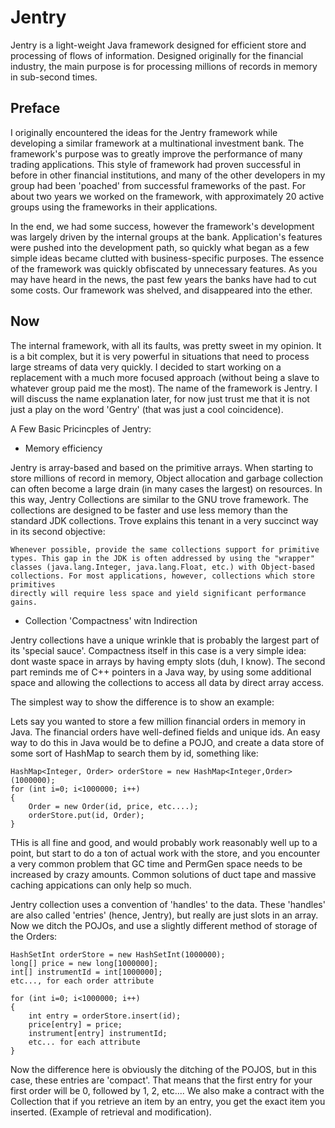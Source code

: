 Jentry
=======

Jentry is a light-weight Java framework designed for efficient store and processing of flows of information. Designed originally for the financial industry, the main purpose
is for processing millions of records in memory in sub-second times.

## Preface

I originally encountered the ideas for the Jentry framework while developing a similar framework at a multinational investment bank. The framework's purpose was to greatly
improve the performance of many trading applications. This style of framework had proven successful in before in other financial institutions, and many of the other
developers in my group had been 'poached' from successful frameworks of the past. For about two years we worked on the framework, with approximately 20 active groups
using the frameworks in their applications.

In the end, we had some success, however the framework's development was largely driven by the internal groups at the bank. Application's features were pushed
into the development path, so quickly what began as a few simple ideas became clutted with business-specific purposes. The essence of the framework was quickly obfiscated by
unnecessary features. As you may have heard in the news, the past few years the banks have had to cut some costs. Our framework was shelved, and disappeared into the ether.

## Now

The internal framework, with all its faults, was pretty sweet in my opinion. It is a bit complex, but it is very powerful in situations that need to process large streams of
data very quickly. I decided to start working on a replacement with a much more focused approach (without being a slave to whatever group paid me the most). The name of the framework
is Jentry. I will discuss the name explanation later, for now just trust me that it is not just a play on the word 'Gentry' (that was just a cool coincidence).


A Few Basic Pricincples of Jentry:

- Memory efficiency

Jentry is array-based and based on the primitive arrays. When starting to store millions of record in memory, Object allocation and garbage collection can often
become a large drain (in many cases the largest) on resources. In this way, Jentry Collections are similar to the GNU trove framework. The collections are designed to be faster and use less memory
than the standard JDK collections. Trove explains this tenant in a very succinct way in its second objective:

	Whenever possible, provide the same collections support for primitive types. This gap in the JDK is often addressed by using the "wrapper"
	classes (java.lang.Integer, java.lang.Float, etc.) with Object-based collections. For most applications, however, collections which store primitives
	directly will require less space and yield significant performance gains.

-  Collection 'Compactness' witn Indirection

Jentry collections have a unique wrinkle that is probably the largest part of its 'special sauce'. Compactness itself in this case is a very simple idea: dont
waste space in arrays by having empty slots (duh, I know). The second part reminds me of C++ pointers in a Java way, by using some additional space
and allowing the collections to access all data by direct array access.

The simplest way to show the difference is to show an example:

Lets say you wanted to store a few million financial orders in memory in Java. The financial orders have well-defined fields and unique ids. An easy way to do this in Java would be
to define a POJO, and create a data store of some sort of HashMap to search them by id, something like:

	HashMap<Integer, Order> orderStore = new HashMap<Integer,Order>(1000000);
	for (int i=0; i<1000000; i++)
	{
		Order = new Order(id, price, etc....);
		orderStore.put(id, Order);
	}

THis is all fine and good, and would probably work reasonably well up to a point, but start to do a ton of actual work with the store, and you encounter a very common problem
that GC time and PermGen space needs to be increased by crazy amounts. Common solutions of duct tape and massive caching appications can only help so much.


Jentry collection uses a convention of 'handles' to the data. These 'handles' are also called 'entries' (hence, Jentry), but really are just slots in an array. Now we ditch
the POJOs, and use a slightly different method of storage of the Orders:

	HashSetInt orderStore = new HashSetInt(1000000);
	long[] price = new long[1000000];
	int[] instrumentId = int[1000000];
	etc..., for each order attribute

	for (int i=0; i<1000000; i++)
	{
		int entry = orderStore.insert(id);
		price[entry] = price;
		instrument[entry] instrumentId;
		etc... for each attribute
	}


Now the difference here is obviously the ditching of the POJOS, but in this case, these entries are 'compact'. That means that the first entry for your first order will be 0,
followed by 1, 2, etc.... We also make a contract with the Collection that if you retrieve an item by an entry, you get the exact item you inserted. (Example of retrieval and
modification).
